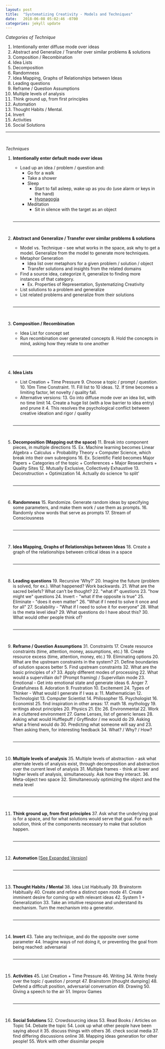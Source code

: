 ```yaml
---
layout: post
title:  "Systematizing Creativity - Models and Techniques"
date:   2018-06-08 05:02:46 -0700
categories: jekyll update
---
```


_Categories of Technique_

1. Intentionally enter diffuse mode over ideas
2. Abstract and Generalize / Transfer over similar problems & solutions
3. Composition / Recombination
4. Idea Lists
5. Decomposition
6. Randomness
7. Idea Mapping, Graphs of Relationships between Ideas
8. Leading questions
9. Reframe / Question Assumptions
10. Multiple levels of analysis
11. Think ground up, from first principles
12. Automation
13. Thought Habits / Mental.
14. Invert
15. Activities 
16. Social Solutions


---
<br>


_Techniques_

1. __Intentionally enter default mode over ideas__
    - Load up an idea / problem / question and:
        - Go for a walk
        - Take a shower
        - Sleep
            - Start to fall asleep, wake up as you do (use alarm or keys in the hand)
            - [Hypnagogia](https://en.wikipedia.org/wiki/Hypnagogia)
        - Meditation
            - Sit in silence with the target as an object  
  	<br>

    ---
    <br>

2. __Abstract and Generalize / Transfer over similar problems & solutions__
    - Model vs. Technique - see what works in the space, ask why to get a model. Generalize from the model to generate more techniques.
    - Metaphor Generation
        - Idea list over metaphors for a given problem / solution / object
        - Transfer solutions and insights from the related domains
    - Find a source idea, categorize it, generalize to finding more instances of that category.
        - Ex. Properties of Representation, Systematizing Creativity
    - List solutions to a problem and generalize
    - List related problems and generalize from their solutions  
  	<br>

    ---
    <br>

3. __Composition / Recombination__
    - Idea List for concept set
    - Run recombination over generated concepts
        8. Hold the concepts in mind, asking how they relate to one another  
  	<br>

    ---
    <br>

4. __Idea Lists__
    - List Creation + Time Pressure
        9. Choose a topic / prompt / question.
        10. 10m Time Constraint. 
        11. Fill list to 10 ideas. 
        12. If time becomes a limiting factor, let novelty / quality fall.
    - Alternative versions:
        13. Go into diffuse mode over an idea list, with no time limit
        14. Create a huge list (with a low barrier to idea entry) and prune it
            4. This resolves the psychological conflict between creative ideation and rigor / quality  
  	<br>

    ---
    <br>

5. __Decomposition (Mapping out the space)__
    11. Break into component pieces, in multiple directions
        15. Ex. Machine learning becomes Linear Algebra + Calculus + Probability Theory + Computer Science, which break into their own subregions
        16. Ex. Scientific Field becomes Major Papers + Categories of the topic + Conferences + Major Researchers + Quality Sites
    12. Mutually Exclusive, Collectively Exhaustive
    13. Deconstruction + Optimization
    14. Actually do science ‘to split’  
  	<br>

    ---
    <br>

6. __Randomness__
    15. Randomize. Generate random ideas by specifying some parameters, and make them work / use them as prompts.
    16. Randomly show words that serve as prompts
    17. Stream of Consciousness  
  	<br>

    ---
    <br>

7. __Idea Mapping, Graphs of Relationships between Ideas__
    18. Create a graph of the relationships between critical ideas in a space  
  	<br>

    ---
    <br>

8. __Leading questions__
    19. Recursive ‘Why?’
    20. Imagine the future (problem is solved, for ex.). What happened? Work backwards.
    21. What are the sacred beliefs? What can’t be thought?
    22. "what if" questions
    23. "how might we" questions
    24. Invert - "what if the opposite is true"
    25. Eliminate - "does it even matter"
    26. "What if I need to solve it once and for all"
    27. Scalability - "What if I need to solve it for everyone"
    28. What is the meta level idea?
    29. What questions do I have about this?
    30. What would other people think of?  
  	<br>

    ---
    <br>


9. __Reframe / Question Assumptions__
    31. Constraints
        17. Create resource constraints (time, attention, money, assumptions, etc.)
        18. Create resource excess (time, attention, money, etc.)
        19. Eliminating options
        20. What are the upstream constraints in the system?
        21. Define boundaries of solution spaces better
            5. Find upstream constraints
    32. What are the basic principles of x?
    33. Apply different modes of processing
        22. What would a supervillain do? (Prompt framing) / Supervillain mode
        23. Emotional - Get into emotional state and generate ideas
            6. Anger
            7. Gratefulness
            8. Adoration
            9. Frustration
            10. Excitement
        24. Types of Thinker - What would I generate if I was a:
            11. Mathematician
            12. Technologist
            13. Computer Scientist
            14. Philosopher
            15. Psychologist
            16. Economist
        25. find inspiration in other areas:
            17. math
            18. mythology
            19. writings about principles
            20. Physics
            21. Etc
        26. Environmental
            22. Work in a cluttered environment
        27. Game Lenses, list of generic lenses
        28. Asking what would Hufflepuff / Gryffindor / me would do
        29. Asking what a friend would do
        30. Predicting what someone will say and 
            23. Then asking them, for interesting feedback
    34. What? / Why? / How?  
  	<br>

    ---
    <br>

10. __Multiple levels of analysis__
    35. Multiple levels of abstraction - ask what alternate levels of analysis exist, through decomposition and abstraction over the current level of analysis
        31. Multiple frames - think at lower and higher levels of analysis, simultaneously. Ask how they interact.
    36. Meta-object two space
        32. Simultaneously optimizing the object and the meta level  
  	<br>

    ---
    <br>

11. __Think ground up, from first principles__
    37. Ask what the underlying goal is for a space, and for what solutions would serve that goal. For each solution, think of the components necessary to make that solution happen.  
  	<br>

    ---
    <br>

12. __Automation__ [[See Expanded Version](https://docs.google.com/document/d/10e4BJO_krtuSB0vI5Yo7KL98iFFeONCGZPaIFsCa8AM/edit?usp=sharing)]  
  	<br>

    ---
    <br>

13. __Thought Habits / Mental__
    38. Idea List Habitually
    39. Brainstorm Habitually
    40. Create and refine a distinct open mode
    41. Create imminent desire for coming up with relevant ideas
    42. System 1 + Generalization
        33. Take an intuitive response and understand its mechanism. Turn the mechanism into a generator.  
  	<br>

    ---
    <br>

14. __Invert__
    43. Take any technique, and do the opposite over some parameter
    44. Imagine ways of not doing it, or preventing the goal from being reached: adversarial  
  	<br>

    ---
    <br>

15. __Activities__
    45. List Creation + Time Pressure
    46. Writing
        34. Write freely over the topic / question / prompt
    47. Brainstorm [thought dumping]
    48. Defend a difficult position, adversarial conversation
    49. Drawing
    50. Giving a speech to the air
    51. Improv Games  
  	<br>

    ---
    <br>

16. __Social Solutions__
    52. Crowdsourcing ideas
    53. Read Books / Articles on Topic
    54. Debate the topic
    54. Look up what other people have been saying about it
        35. discuss things with others
        36. check social media
        37. find differing discussions online
        38. Mapping ideas generation for other people!
    55. Work with other dissimilar people

